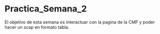# Practica_Semana_2
El objetivo de esta semana es interactuar con la pagina de la CMF y poder hacer un scap en formato tabla.  
